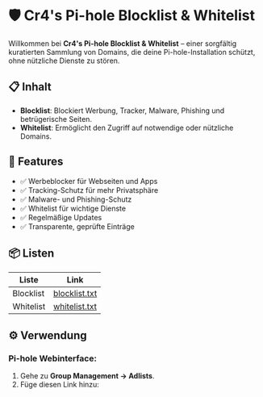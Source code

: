 # 🛡️ Cr4's Pi-hole Blocklist & Whitelist

Willkommen bei **Cr4's Pi-hole Blocklist & Whitelist** – einer sorgfältig kuratierten Sammlung von Domains, die deine Pi-hole-Installation schützt, ohne nützliche Dienste zu stören.

## 📋 Inhalt

- **Blocklist**: Blockiert Werbung, Tracker, Malware, Phishing und betrügerische Seiten.
- **Whitelist**: Ermöglicht den Zugriff auf notwendige oder nützliche Domains.

## 🚀 Features

- ✅ Werbeblocker für Webseiten und Apps
- ✅ Tracking-Schutz für mehr Privatsphäre
- ✅ Malware- und Phishing-Schutz
- ✅ Whitelist für wichtige Dienste
- ✅ Regelmäßige Updates
- ✅ Transparente, geprüfte Einträge

## 📦 Listen

| Liste      | Link                       |
| --------- | -------------------------- |
| Blocklist | [blocklist.txt](./blocklist.txt) |
| Whitelist | [whitelist.txt](./whitelist.txt) |

## ⚙️ Verwendung

### Pi-hole Webinterface:

1. Gehe zu **Group Management → Adlists**.
2. Füge diesen Link hinzu:

